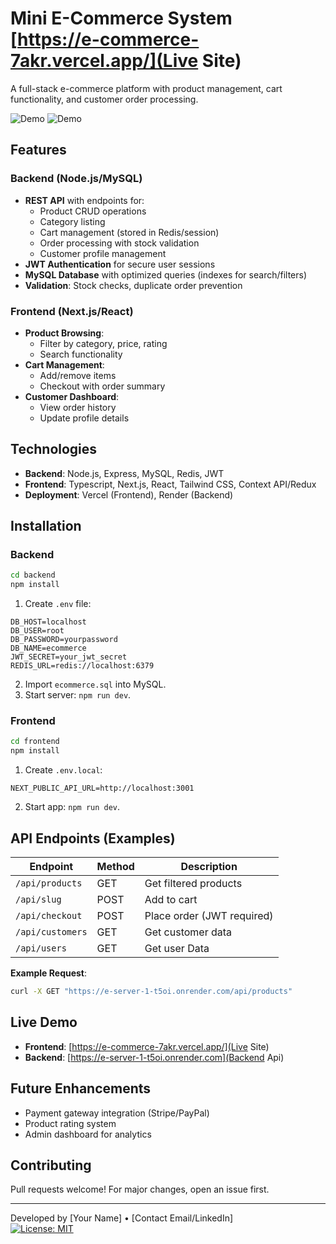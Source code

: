 # Mini E-Commerce System [https://e-commerce-7akr.vercel.app/](Live Site)

A full-stack e-commerce platform with product management, cart functionality, and customer order processing.

![Demo](https://i.postimg.cc/PX7wjXHX/e-comerce-live.png) 
![Demo](https://i.postimg.cc/GrSZZZsX/categories.png) 
## Features

### Backend (Node.js/MySQL)
- **REST API** with endpoints for:
  - Product CRUD operations
  - Category listing
  - Cart management (stored in Redis/session)
  - Order processing with stock validation
  - Customer profile management
- **JWT Authentication** for secure user sessions
- **MySQL Database** with optimized queries (indexes for search/filters)
- **Validation**: Stock checks, duplicate order prevention

### Frontend (Next.js/React)
- **Product Browsing**:  
  - Filter by category, price, rating
  - Search functionality
- **Cart Management**:  
  - Add/remove items
  - Checkout with order summary
- **Customer Dashboard**:  
  - View order history
  - Update profile details

## Technologies
- **Backend**: Node.js, Express, MySQL, Redis, JWT
- **Frontend**: Typescript, Next.js, React, Tailwind CSS, Context API/Redux
- **Deployment**: Vercel (Frontend), Render (Backend)

## Installation

### Backend
```bash
cd backend
npm install
```
1. Create `.env` file:
```env
DB_HOST=localhost
DB_USER=root
DB_PASSWORD=yourpassword
DB_NAME=ecommerce
JWT_SECRET=your_jwt_secret
REDIS_URL=redis://localhost:6379
```
2. Import `ecommerce.sql` into MySQL.  
3. Start server: `npm run dev`.

### Frontend
```bash
cd frontend
npm install
```
1. Create `.env.local`:
```env
NEXT_PUBLIC_API_URL=http://localhost:3001
```
2. Start app: `npm run dev`.

## API Endpoints (Examples)

| Endpoint          | Method | Description                  |
|-------------------|--------|------------------------------|
| `/api/products`   | GET    | Get filtered products        |
| `/api/slug`       | POST   | Add to cart                  |
| `/api/checkout`   | POST   | Place order (JWT required)   |
| `/api/customers`  | GET    | Get customer data            |
| `/api/users`      | GET    | Get user Data                |    
**Example Request**:
```bash
curl -X GET "https://e-server-1-t5oi.onrender.com/api/products"
```

## Live Demo
- **Frontend**: [https://e-commerce-7akr.vercel.app/](Live Site)  
- **Backend**: [https://e-server-1-t5oi.onrender.com](Backend Api)

## Future Enhancements
- Payment gateway integration (Stripe/PayPal)
- Product rating system
- Admin dashboard for analytics

## Contributing
Pull requests welcome! For major changes, open an issue first.

---

Developed by [Your Name] • [Contact Email/LinkedIn]  
[![License: MIT](https://img.shields.io/badge/License-MIT-blue.svg)](LICENSE)
```
